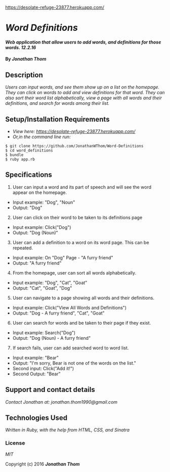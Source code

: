https://desolate-refuge-23877.herokuapp.com/

# _Word Definitions_

#### _Web application that allow users to add words, and definitions for those words. 12.2.16_

#### By _**Jonathan Thom**_

## Description

_Users can input words, and see them show up on a list on the homepage. They can click on words to add and view definitions for that word. They can also sort their word list alphabetically, view a page with all words and their definitions, and search for words among their list._

## Setup/Installation Requirements

* _View here: https://desolate-refuge-23877.herokuapp.com/_
* _Or,in the command line run:_
```
$ git clone https://github.com/JonathanWThom/Word-Definitions
$ cd word_definitions
$ bundle
$ ruby app.rb
```

## Specifications
1. User can input a word and its part of speech and will see the word appear on the homepage.
  * Input example: "Dog", "Noun"
  * Output: "Dog"

2. User can click on their word to be taken to its definitions page
  * Input example: Click("Dog")
  * Output: "Dog (Noun)"

3. User can add a definition to a word on its word page. This can be repeated.
  * Input example: On "Dog" Page - "A furry friend"
  * Output: "A furry friend"

4. From the homepage, user can sort all words alphabetically.
  * Input example: "Dog", "Cat", "Goat"
  * Output: "Cat", "Goat", "Dog"

5. User can navigate to a page showing all words and their definitions.
  * Input example: Click("View All Words and Definitions")
  * Output: "Dog - A furry friend", "Cat", "Goat"

6. User can search for words and be taken to their page if they exist.
  * Input example: Search("Dog")
  * Output: "Dog (Noun) - A furry friend"

7. If search fails, user can add searched word to word list.
  * Input example: "Bear"
  * Output: "I'm sorry, Bear is not one of the words on the list."
  * Second input: Click("Add it!")
  * Second Output: "Bear"

## Support and contact details

_Contact Jonathan at: jonathan.thom1990@gmail.com_

## Technologies Used

_Written in Ruby, with the help from HTML, CSS, and Sinatra_

### License

*MIT*

Copyright (c) 2016 **_Jonathan Thom_**
